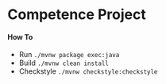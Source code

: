 # Competence Project

#### How To
* Run `./mvnw package exec:java`
* Build `./mvnw clean install`
* Checkstyle `./mvnw checkstyle:checkstyle`
